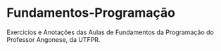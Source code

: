# Fundamentos-Programação
Exercicios e Anotações das Aulas de Fundamentos da Programação do Professor Angonese, da UTFPR.
